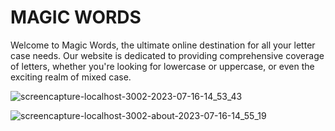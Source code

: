 # MAGIC WORDS

Welcome to Magic Words, the ultimate online destination for all your letter case needs. Our website is dedicated to providing comprehensive coverage of letters, whether you're looking for lowercase or uppercase, or even the exciting realm of mixed case.


![screencapture-localhost-3002-2023-07-16-14_53_43](https://github.com/KamakshiOjha/Magic-words/assets/114620432/ae781611-49d9-4f79-837e-e13191997541)

![screencapture-localhost-3002-about-2023-07-16-14_55_19](https://github.com/KamakshiOjha/Magic-words/assets/114620432/e584685a-5989-4c69-9cfc-8f05ba5bf630)
